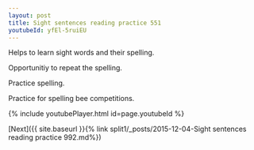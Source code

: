 ```yaml
---
layout: post
title: Sight sentences reading practice 551
youtubeId: yfEl-5ruiEU
---
```

 
 
Helps to learn sight words and their spelling.

Opportunitiy to repeat the spelling. 

Practice spelling. 
 
Practice for spelling bee competitions. 
 
{% include youtubePlayer.html id=page.youtubeId %}
 
 

[Next]({{ site.baseurl }}{% link  split1/_posts/2015-12-04-Sight sentences reading practice 992.md%})
 
